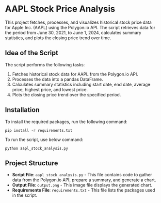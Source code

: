# AAPL Stock Price Analysis

This project fetches, processes, and visualizes historical stock price data for Apple Inc. (AAPL) using the Polygon.io API. The script retrieves data for the period from June 30, 2021, to June 1, 2024, calculates summary statistics, and plots the closing price trend over time.

## Idea of the Script

The script performs the following tasks:
1. Fetches historical stock data for AAPL from the Polygon.io API.
2. Processes the data into a pandas DataFrame.
3. Calculates summary statistics including start date, end date, average price, highest price, and lowest price.
4. Plots the closing price trend over the specified period.

## Installation

To install the required packages, run the following command:

```
pip install -r requirements.txt
```

To run the script, use below command:

```
python aapl_stock_analysis.py
```

## Project Structure

- **Script File**: `aapl_stock_analysis.py` - This file contains code to gather data from the Polygon.io API, prepare a summary, and generate a chart.
- **Output File**: `output.png` - This image file displays the generated chart.
- **Requirements File**: `requirements.txt` - This file lists the packages used in the script.